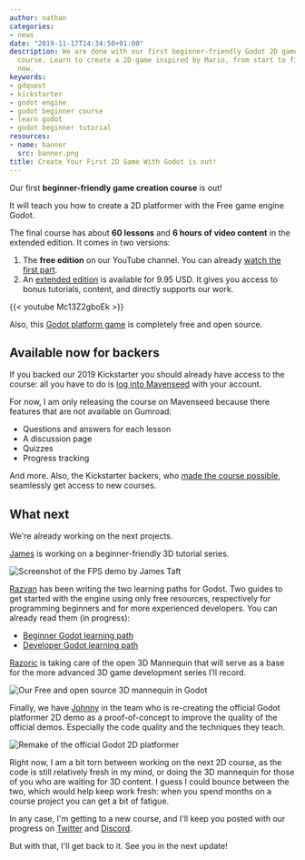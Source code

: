```yaml
---
author: nathan
categories:
- news
date: "2019-11-17T14:34:50+01:00"
description: We are done with our first beginner-friendly Godot 2D game development
  course. Learn to create a 2D game inspired by Mario, from start to finish. Available
  now.
keywords:
- gdquest
- kickstarter
- godot engine
- godot beginner course
- learn godot
- godot beginner tutorial
resources:
- name: banner
  src: banner.png
title: Create Your First 2D Game With Godot is out!
---
```



Our first **beginner-friendly game creation course** is out! 

It will teach you how to create a 2D platformer with the Free game engine Godot.

The final course has about **60 lessons** and **6 hours of video content** in the extended edition. It comes in two versions:

1. The **free edition** on our YouTube channel. You can already [watch the first part](//youtu.be/Mc13Z2gboEk).
1. An [extended edition](//gdquest.mavenseed.com/courses/create-your-first-2d-game-with-godot-extended-edition
) is available for 9.95 USD. It gives you access to bonus tutorials, content, and directly supports our work.

{{< youtube Mc13Z2gboEk >}}

Also, this [Godot platform game](//github.com/GDQuest/Your-First-Game-Godot-2d-Platformer) is completely free and open source.


## Available now for backers

If you backed our 2019 Kickstarter you should already have access to the course: all you have to do is [log into Mavenseed](//gdquest.mavenseed.com/customers/sign_in) with your account.

For now, I am only releasing the course on Mavenseed because there features that are not available on Gumroad: 

- Questions and answers for each lesson
- A discussion page
- Quizzes
- Progress tracking

And more. Also, the Kickstarter backers, who [made the course possible](//www.kickstarter.com/projects/gdquest/create-your-own-games-with-godot-the-free-game-eng), seamlessly get access to new courses.


## What next

We're already working on the next projects.

[James](//twitter.com/TaftCreates) is working on a beginner-friendly 3D tutorial series.

![Screenshot of the FPS demo by James Taft][image-fps]

[Razvan](//twitter.com/razcore_art) has been writing the two learning paths for Godot. Two guides to get started with the engine using only free resources, respectively for programming beginners and for more experienced developers. You can already read them (in progress):

- [Beginner Godot learning path](/tutorial/godot/learning-paths/beginner/)
- [Developer Godot learning path](/tutorial/godot/learning-paths/developer/)

[Razoric](//twitter.com/Razoric480) is taking care of the open 3D Mannequin that will serve as a base for the more advanced 3D game development series I’ll record.

![Our Free and open source 3D mannequin in Godot][image-mannequin]

Finally, we have [Johnny](//twitter.com/johnnygossdev) in the team who is re-creating the official Godot platformer 2D demo as a proof-of-concept to improve the quality of the official demos. Especially the code quality and the techniques they teach.

![Remake of the official Godot 2D platformer][image-platformer]

Right now, I am a bit torn between working on the next 2D course, as the code is still relatively fresh in my mind, or doing the 3D mannequin for those of you who are waiting for 3D content. I guess I could bounce between the two, which would help keep work fresh: when you spend months on a course project you can get a bit of fatigue.

In any case, I'm getting to a new course, and I'll keep you posted with our progress on [Twitter](//twitter.com/NathanGDQuest) and [Discord](//discord.gg/87NNb3Z).

But with that, I'll get back to it. See you in the next update!

[image-fps]: james-beginner-fps.png
[image-mannequin]: mannequin-prototype-1.png
[image-platformer]: platformer-2d.png
